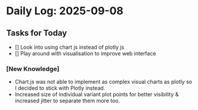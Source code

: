 # Daily Log: 2025-09-08

## Tasks for Today
- [] Look into using chart js instead of plotly js
- [] Play around with visualisation to improve web interface

### [New Knowledge]
- Chart.js was not able to implement as complex visual charts as plotly so I decided to stick with Plotly instead.
- Increased size of individual variant plot points for better visibility & increased jitter to separate them more too.
